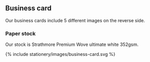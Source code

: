 <section id="stationery-page-business-card">
</section>

## Business card

Our business cards include 5 different images on the reverse side.

### Paper stock
Our stock is Strathmore Premium Wove ultimate white 352gsm.

{% include stationery/images/business-card.svg %}
